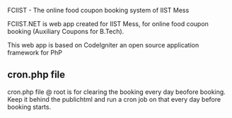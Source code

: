 FCIIST - The online food coupon booking system of IIST Mess

FCIIST.NET is web app created for IIST Mess, for online food coupon booking (Auxiliary Coupons for B.Tech).

This web app is based on CodeIgniter an open source application framework for PhP

## cron.php file
cron.php file @ root is for clearing the booking every day beofore booking. Keep it behind the publichtml and run a cron job on that every day before booking starts.
